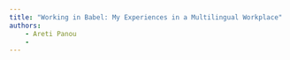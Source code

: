 ```yaml
---
title: "Working in Babel: My Experiences in a Multilingual Workplace"
authors:
    - Areti Panou
    -                            
---
```

